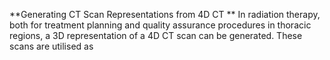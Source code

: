 **Generating CT Scan Representations from 4D CT **
In radiation therapy, both for treatment planning and quality assurance procedures in thoracic regions, a 3D representation of a 4D CT scan can be generated. These scans are utilised as 
